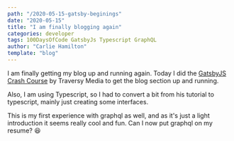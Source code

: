 ```yaml
---
path: "/2020-05-15-gatsby-beginings"
date: "2020-05-15"
title: "I am finally blogging again"
categories: developer
tags: 100DaysOfCode GatsbyJs Typescript GraphQL
author: "Carlie Hamilton"
template: "blog"
---
```


I am finally getting my blog up and running again. Today I did the [GatsbyJS Crash Course](https://www.youtube.com/watch?v=6YhqQ2ZW1sc) by Traversy Media to get the blog section up and running.

Also, I am using Typescript, so I had to convert a bit from his tutorial to typescript, mainly just creating some interfaces.

This is my first experience with graphql as well, and as it's just a light introduction it seems really cool and fun. Can I now put graphql on my resume? 😆
